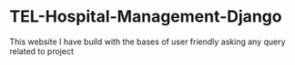 # TEL-Hospital-Management-Django
This website I have build with the bases of user friendly asking any query related to project
